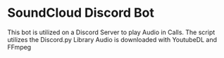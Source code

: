 # SoundCloud Discord Bot

This bot is utilized on a Discord Server to play Audio in Calls. 
The script utilizes the Discord.py Library 
Audio is downloaded with YoutubeDL and FFmpeg
